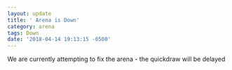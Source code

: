 ```yaml
---
layout: update
title: ' Arena is Down'
category: arena
tags: Down
date: '2018-04-14 19:13:15 -0500'
---
```


We are currently attempting to fix the arena - the quickdraw will be delayed
